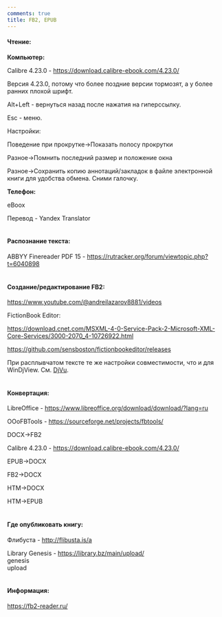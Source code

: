 ```yaml
---
comments: true
title: FB2, EPUB
---
```


#### Чтение:

**Компьютер:**

Calibre 4.23.0 - <https://download.calibre-ebook.com/4.23.0/>

Версия 4.23.0, потому что более поздние версии тормозят, а у более ранних плохой шрифт.

Alt+Left - вернуться назад после нажатия на гиперссылку.

Esc - меню.

Настройки:

Поведение при прокрутке->Показать полосу прокрутки

Разное->Помнить последний размер и положение окна

Разное->Сохранить копию аннотаций/закладок в файле электронной книги для удобства обмена. Сними галочку.

**Телефон:**

eBoox

Перевод - Yandex Translator
<br><br>

#### Распознание текста:

ABBYY Finereader PDF 15 - <https://rutracker.org/forum/viewtopic.php?t=6040898>
<br><br>

#### Создание/редактирование FB2:

<https://www.youtube.com/@andreilazarov8881/videos>

FictionBook Editor:

<https://download.cnet.com/MSXML-4-0-Service-Pack-2-Microsoft-XML-Core-Services/3000-2070_4-10726922.html>

<https://github.com/sensboston/fictionbookeditor/releases>

При расплывчатом тексте те же настройки совместимости, что и для WinDjView. См. [DjVu](/ru/djvu).
<br><br>

#### Конвертация:

LibreOffice - <https://www.libreoffice.org/download/download/?lang=ru>

OOoFBTools - <https://sourceforge.net/projects/fbtools/>

DOCX->FB2

Calibre 4.23.0 - <https://download.calibre-ebook.com/4.23.0/>

EPUB->DOCX

FB2->DOCX

HTM->DOCX

HTM->EPUB
<br><br>

#### Где опубликовать книгу:

Флибуста - <http://flibusta.is/a>

Library Genesis - <https://library.bz/main/upload/><br>
genesis<br>
upload
<br><br>

#### Информация:

<https://fb2-reader.ru/>
